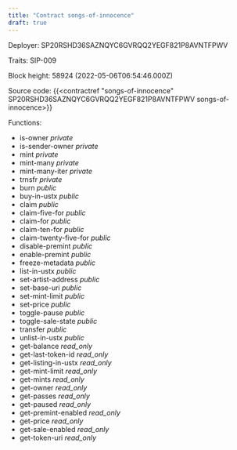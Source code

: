 ```yaml
---
title: "Contract songs-of-innocence"
draft: true
---
```

Deployer: SP20RSHD36SAZNQYC6GVRQQ2YEGF821P8AVNTFPWV

Traits:
SIP-009 



Block height: 58924 (2022-05-06T06:54:46.000Z)

Source code: {{<contractref "songs-of-innocence" SP20RSHD36SAZNQYC6GVRQQ2YEGF821P8AVNTFPWV songs-of-innocence>}}

Functions:

* is-owner _private_
* is-sender-owner _private_
* mint _private_
* mint-many _private_
* mint-many-iter _private_
* trnsfr _private_
* burn _public_
* buy-in-ustx _public_
* claim _public_
* claim-five-for _public_
* claim-for _public_
* claim-ten-for _public_
* claim-twenty-five-for _public_
* disable-premint _public_
* enable-premint _public_
* freeze-metadata _public_
* list-in-ustx _public_
* set-artist-address _public_
* set-base-uri _public_
* set-mint-limit _public_
* set-price _public_
* toggle-pause _public_
* toggle-sale-state _public_
* transfer _public_
* unlist-in-ustx _public_
* get-balance _read_only_
* get-last-token-id _read_only_
* get-listing-in-ustx _read_only_
* get-mint-limit _read_only_
* get-mints _read_only_
* get-owner _read_only_
* get-passes _read_only_
* get-paused _read_only_
* get-premint-enabled _read_only_
* get-price _read_only_
* get-sale-enabled _read_only_
* get-token-uri _read_only_
